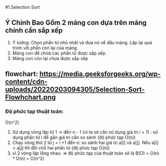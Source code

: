 #1.Selection Sort
## Ý Chính Bao Gồm 2 mảng con dựa trên mảng chính cần sắp xếp
1) Ý tưởng: Chọn phần tử nhỏ nhất và đưa nó về đầu mảng. Lặp lại quá trình với phần còn lại của mảng.
1) Mảng con để chứa các phần tử được sắp xếp.
2) Mảng con còn lại chưa được sắp xếp
## flowchart: https://media.geeksforgeeks.org/wp-content/cdn-uploads/20220203094305/Selection-Sort-Flowhchart.png

### Độ phức tạp thuật toán:
O(n^2)
1. Sử dụng vòng lặp từ 1 -> đến n - 1 (vì ta sẽ cần sử dụng giá trị i + 1) : sử dụng phần tử i để gắn giá trị cần so sánh (độ phức tạp O(n))
2. Chạy vòng thứ 2 từ j = i +1 đến n: so sánh hai giá trị a[i] và a[j]. Nếu a[i] > a[j] thì đổi chổ hai phần tử (độ phức tạp O(n))
3. vì 2 vòng lặp lồng nhau: => độ phức tạp của thuật toán sẽ là B(O) = O(n) * O(n) = O(n^2)
